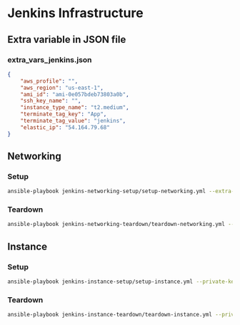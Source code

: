 #  Jenkins Infrastructure

## Extra variable in JSON file

### extra_vars_jenkins.json

```json
{
    "aws_profile": "",
    "aws_region": "us-east-1",
    "ami_id": "ami-0e057bdeb73803a0b",
    "ssh_key_name": "",
    "instance_type_name": "t2.medium",
    "terminate_tag_key": "App",
    "terminate_tag_value": "jenkins",
    "elastic_ip": "54.164.79.68"
}
```

## Networking

### Setup

```bash
ansible-playbook jenkins-networking-setup/setup-networking.yml --extra-vars "@extra_vars_jenkins-local.json" -vvv
```

### Teardown

```bash
ansible-playbook jenkins-networking-teardown/teardown-networking.yml --extra-vars "@extra_vars_jenkins-local.json" -vvv
```

## Instance

### Setup

```bash
ansible-playbook jenkins-instance-setup/setup-instance.yml --private-key "~/.ssh/aws-mac" --extra-vars "@extra_vars_jenkins-local.json" -vvv
```

### Teardown

```bash
ansible-playbook jenkins-instance-teardown/teardown-instance.yml --private-key "~/.ssh/aws-mac" --extra-vars "@extra_vars_jenkins-local.json" -vvv
```

### 